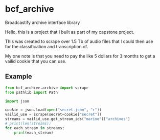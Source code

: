 # bcf_archive
Broadcastify archive interface library


Hello, this is a project that I built as part of my capstone project.

This was created to scrape over 1.5 Tb of audio files that I could then use for the classification and transcription of.

My one note is that you need to pay the like 5 dollars for 3 months to get a vailid cookie that you can use. 

## Example


```python
from bcf_archive.archive import scrape
from pathlib import Path

import json

cookie = json.load(open("secret.json", "r"))
vailid_use = scrape(secret=cookie["secret"])
streams = vailid_use.get_stream_ids("marine")["archives"]
# print(len(streams))
for each_stream in streams:
    print(each_stream)
```